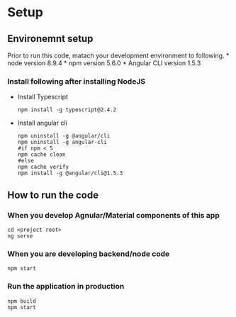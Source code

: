 # Setup

## Environemnt setup
Prior to run this code, matach your development environment to following.
    * node version 8.9.4
    * npm version 5.6.0
    * Angular CLI version 1.5.3

### Install following after installing NodeJS
* Install Typescript

    ```shell
    npm install -g typescript@2.4.2
    ```
* Install angular cli
    
    ```shell
    npm uninstall -g @angular/cli
    npm uninstall -g angular-cli
    #if npm < 5
    npm cache clean 
    #else
    npm cache verify
    npm install -g @angular/cli@1.5.3
    ```
     

## How to run the code

### When you develop Agnular/Material components of this app
```shell
cd <project root>
ng serve
```

### When you are developing backend/node code
```shell
npm start
```
### Run the application in production
```shell
npm build
npm start
```
